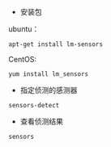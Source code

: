 - 安装包

ubuntu：

```
apt-get install lm-sensors
```

CentOS:

```
yum install lm_sensors
```

- 指定侦测的感测器

```
sensors-detect
```

- 查看侦测结果
 
```
sensors
```
